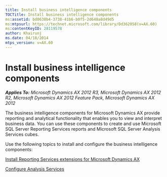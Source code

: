 ```yaml
---
title: Install business intelligence components
TOCTitle: Install business intelligence components
ms:assetid: bd0638b4-3738-41b6-b0f5-2d648a8d49d5
ms:mtpsurl: https://technet.microsoft.com/library/Dd362058(v=AX.60)
ms:contentKeyID: 28119578
author: Khairunj
ms.date: 04/18/2014
mtps_version: v=AX.60
---
```


# Install business intelligence components 


_**Applies To:** Microsoft Dynamics AX 2012 R3, Microsoft Dynamics AX 2012 R2, Microsoft Dynamics AX 2012 Feature Pack, Microsoft Dynamics AX 2012_

The business intelligence components for Microsoft Dynamics AX provide reporting and analytical functionality that enables you to view and interpret business data. You can use these components to create and use Microsoft SQL Server Reporting Services reports and Microsoft SQL Server Analysis Services cubes.

Use the following topics to install and configure the business intelligence components:

[Install Reporting Services extensions for Microsoft Dynamics AX](install-reporting-services-extensions-for-microsoft-dynamics-ax.md)

[Configure Analysis Services](configure-analysis-services.md)

  


